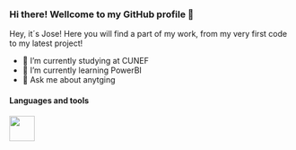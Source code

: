 ### Hi there! Wellcome to my GitHub profile 👋

Hey, it´s Jose! Here you will find a part of my work, from my very first code to my latest project!

- 🔭 I’m currently studying at CUNEF
- 🌱 I’m currently learning PowerBI
- 💬 Ask me about anytging

#### Languages and tools
<code><img height="45" src="https://rstudio.com/wp-content/uploads/2018/10/RStudio-Logo-Flat.png"></code>
